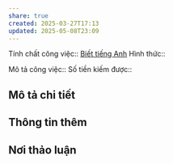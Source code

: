 ```yaml
---
share: true
created: 2025-03-27T17:13
updated: 2025-05-08T23:09
---
```

Tính chất công việc:: [Biết tiếng Anh](../../1.%20T%C3%ADnh%20ch%E1%BA%A5t%20c%C3%B4ng%20vi%E1%BB%87c/Bi%E1%BA%BFt%20ti%E1%BA%BFng%20Anh.md)
Hình thức:: 

Mô tả công việc:: 
Số tiền kiếm được:: 

## Mô tả chi tiết
## Thông tin thêm
## Nơi thảo luận
